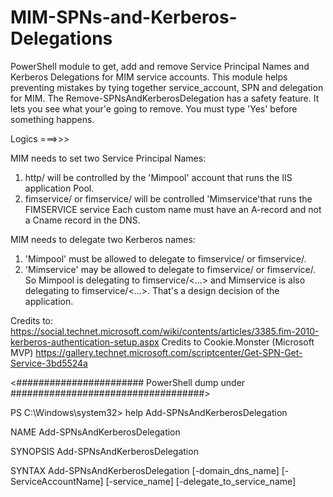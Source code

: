 # MIM-SPNs-and-Kerberos-Delegations
PowerShell module to get, add and remove Service Principal Names and Kerberos Delegations for MIM service accounts. This module helps preventing mistakes by tying together service_account, SPN and delegation for MIM. The Remove-SPNsAndKerberosDelegation has a safety feature. It lets you see what your'e going to remove. You must type 'Yes' before something happens.

Logics ===>>>

MIM needs to set two Service Principal Names:
1) http/<custom portal name> will be controlled by the 'Mimpool' account that runs the IIS application Pool.
 2) fimservice/<MIM service server name> or fimservice/<MIM service server custom name> will be controlled 'Mimservice'that runs the FIMSERVICE service
 Each custom name must have an A-record and not a Cname record in the DNS.
    
MIM needs to delegate two Kerberos names:
1) 'Mimpool' must be allowed to delegate to fimservice/<MIM service server name> or fimservice/<MIM service server custom name>. 
2) 'Mimservice' may be allowed to delegate to fimservice/<MIM service server name> or fimservice/<MIM service server custom name>. 
So Mimpool is delegating to fimservice/<...> and Mimservice is also delegating to fimservice/<...>. That's a design decision of the application.

Credits to: https://social.technet.microsoft.com/wiki/contents/articles/3385.fim-2010-kerberos-authentication-setup.aspx
Credits to Cookie.Monster (Microsoft MVP) https://gallery.technet.microsoft.com/scriptcenter/Get-SPN-Get-Service-3bd5524a

<####################### PowerShell dump under ###################################>

PS C:\Windows\system32> help Add-SPNsAndKerberosDelegation

NAME
    Add-SPNsAndKerberosDelegation
    
SYNOPSIS
    Add-SPNsAndKerberosDelegation
    
    
SYNTAX
    Add-SPNsAndKerberosDelegation [-domain_dns_name] <Object> 
    [-ServiceAccountName] <Object> [-service_name] <Object> 
    [-delegate_to_service_name] <Object> [<CommonParameters>]
    
    
DESCRIPTION
    MIM needs to set two Service Principal Names:
    1) http/<custom portal name> will be controlled by the 'Mimpool' account 
    that runs the IIS application Pool.
    2) fimservice/<MIM service server name> or fimservice/<MIM service server 
    custom name> will be controlled 'Mimservice'that runs the FIMSERVICE 
    service
    Each custom name must have an A-record and not a Cname record in the DNS.
    
    MIM needs to delegate two Kerberos names:
    1) 'Mimpool' must be allowed to delegate to fimservice/<MIM service server 
    name> or fimservice/<MIM service server custom name>. 
    2) 'Mimservice' may be allowed to delegate to fimservice/<MIM service 
    server name> or fimservice/<MIM service server custom name>. 
    So Mimpool is delegating to fimservice/<...> and Mimservice is also 
    delegating to fimservice/<...>. That's a design decision of the 
    application.
    

RELATED LINKS

REMARKS
    To see the examples, type: "get-help Add-SPNsAndKerberosDelegation 
    -examples".
    For more information, type: "get-help Add-SPNsAndKerberosDelegation 
    -detailed".
    For technical information, type: "get-help Add-SPNsAndKerberosDelegation 
    -full".




PS C:\Windows\system32> help Add-SPNsAndKerberosDelegation -Examples

NAME
    Add-SPNsAndKerberosDelegation
    
SYNOPSIS
    Add-SPNsAndKerberosDelegation
    
    -------------------------- EXAMPLE 1 --------------------------
    
    C:\PS>Example of how to use this cmdlet to delegate SPNs in a three tier 
    scenario with only one service server.
    
    
    Add-SPNsAndKerberosDelegation -domain_dns_name test.one 
    -ServiceAccountName mimservice -service_name fimservice/mimservicecli 
    -delegate_to_service_name fimservice/mimservicecli
    Add-SPNsAndKerberosDelegation -domain_dns_name test.one 
    -ServiceAccountName mimpool -service_name http/newmim 
    -delegate_to_service_name fimservice/mimservicecli
    
    
    
    
    -------------------------- EXAMPLE 2 --------------------------
    
    C:\PS>Another example of how to use this cmdlet in a three tier scenario 
    where a custom dns name is used for the fimservice servers NLB.
    
    
    Add-SPNsAndKerberosDelegation -domain_dns_name test.one 
    -ServiceAccountName mimservice -service_name fimservice/mimservicenlb 
    -delegate_to_service_name fimservice/mimservicenlb
    Add-SPNsAndKerberosDelegation -domain_dns_name test.one 
    -ServiceAccountName mimpool -service_name http/newmim 
    -delegate_to_service_name fimservice/mimservicenlb
    
    
    
    




PS C:\Windows\system32> help Get-SPNsAndKerberosDelegation -Examples

NAME
    Get-SPNsAndKerberosDelegation
    
SYNOPSIS
    Get-SPNsAndKerberosDelegation
    
    -------------------------- EXAMPLE 1 --------------------------
    
    C:\PS>Example of how to use this cmdlet to get all kaeberos delegations, 
    and all SPMs for specific service like http or fimservice
    
    
    Get-SPNsAndKerberosDelegation -ServiceAccountName mimpool 
    -spn_service_name http
    Get-SPNsAndKerberosDelegation -ServiceAccountName mimservice 
    -spn_service_name fimservice
    
    
    
    
    -------------------------- EXAMPLE 2 --------------------------
    
    C:\PS>Another example of how to use this cmdlet
    
    
    n.a.
    
    
    
    




PS C:\Windows\system32> help Remove-SPNsAndKerberosDelegation -Examples

NAME
    Remove-SPNsAndKerberosDelegation
    
SYNOPSIS
    Remove-SPNsAndKerberosDelegation
    
    -------------------------- EXAMPLE 1 --------------------------
    
    C:\PS>Example of how to use this cmdlet to remove all http SPNs from the 
    service_account mimpool. You must type 'Yes' to really remove values.
    
    
    Remove-SPNsAndKerberosDelegation -ServiceAccountName mimpool 
    -spn_service_name http
    
    
    
    
    -------------------------- EXAMPLE 2 --------------------------
    
    C:\PS>Another example of how to use this cmdlet to remove all fimservice 
    SPNs from the service_account MIMService. You must type 'Yes' to really 
    remove values.
    
    
    Remove-SPNsAndKerberosDelegation -ServiceAccountName mimservice 
    -spn_service_name fimservice
    
    
    
    




PS C:\Windows\system32> 
